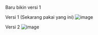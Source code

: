 Baru bikin versi 1

Versi 1 (Sekarang pakai yang ini)
![image](https://github.com/user-attachments/assets/d87682ec-c9fc-4df3-abbc-7fab45cab0ec)


Versi 2
![image](https://github.com/user-attachments/assets/cb648977-c20a-44b2-a3d1-de80127cc322)
